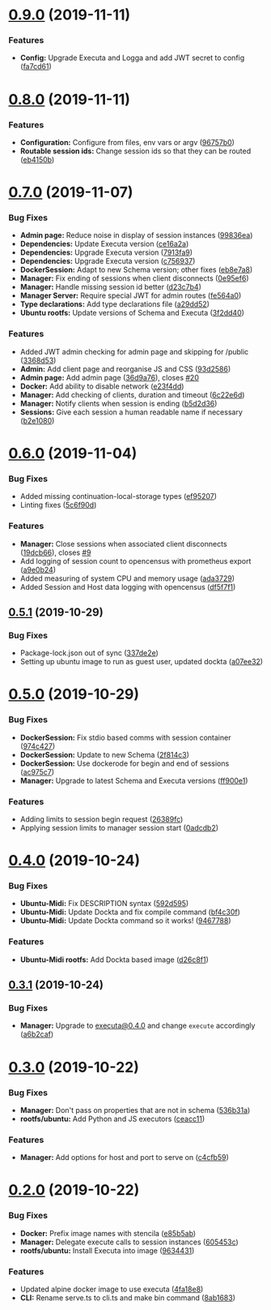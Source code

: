# [0.9.0](https://github.com/stencila/sparkla/compare/v0.8.0...v0.9.0) (2019-11-11)


### Features

* **Config:** Upgrade Executa and Logga and add JWT secret to config ([fa7cd61](https://github.com/stencila/sparkla/commit/fa7cd61d829e9a6d017ce6a24bc0fed3724bcee6))

# [0.8.0](https://github.com/stencila/sparkla/compare/v0.7.0...v0.8.0) (2019-11-11)


### Features

* **Configuration:** Configure from files, env vars or argv ([96757b0](https://github.com/stencila/sparkla/commit/96757b0fc91f4332ffacff782bf399cbbf5fef0c))
* **Routable session ids:** Change session ids so that they can be routed ([eb4150b](https://github.com/stencila/sparkla/commit/eb4150b96fa2ee6b8bfa877552b4a180261af470))

# [0.7.0](https://github.com/stencila/sparkla/compare/v0.6.0...v0.7.0) (2019-11-07)


### Bug Fixes

* **Admin page:** Reduce noise in display of session instances ([99836ea](https://github.com/stencila/sparkla/commit/99836eabc33beabfc96756f206708d7d77e7458b))
* **Dependencies:** Update Executa version ([ce16a2a](https://github.com/stencila/sparkla/commit/ce16a2a3c5a5d324cf9848553b86f68b6bea5d9f))
* **Dependencies:** Upgrade Executa version ([7913fa9](https://github.com/stencila/sparkla/commit/7913fa9e6647c1451ce1684fcac52de197ad315a))
* **Dependencies:** Upgrade Executa version ([c756937](https://github.com/stencila/sparkla/commit/c756937ba8d25fa0c08ac140065a419b4c2459df))
* **DockerSession:** Adapt to new Schema version; other fixes ([eb8e7a8](https://github.com/stencila/sparkla/commit/eb8e7a8e485f51eb656bf7664b1546aad95272f5))
* **Manager:** Fix ending of sessions when client disconnects ([0e95ef6](https://github.com/stencila/sparkla/commit/0e95ef69ade250d499b7ef7064776625ae1a55ad))
* **Manager:** Handle missing session id better ([d23c7b4](https://github.com/stencila/sparkla/commit/d23c7b4bc2bc65d08a28bf75fcd5b50db3b78f52))
* **Manager Server:** Require special JWT for admin routes ([fe564a0](https://github.com/stencila/sparkla/commit/fe564a0003270452c8e1ff2778a326e85a150f8f))
* **Type declarations:** Add type declarations file ([a29dd52](https://github.com/stencila/sparkla/commit/a29dd52af73844d4d9e4d59eb9206a2744d0b988))
* **Ubuntu rootfs:** Update versions of Schema and Executa ([3f2dd40](https://github.com/stencila/sparkla/commit/3f2dd40d708aaabaf062f4ae3738ace914034a41))


### Features

* Added JWT admin checking for admin page and skipping for /public ([3368d53](https://github.com/stencila/sparkla/commit/3368d53ffb45015dac256277adaf2cd3635edfc6))
* **Admin:** Add client page and reorganise JS and CSS ([93d2586](https://github.com/stencila/sparkla/commit/93d25862a9b25821d88acf88dc5013268cc83a47))
* **Admin page:** Add admin page ([36d9a76](https://github.com/stencila/sparkla/commit/36d9a76cb29c430cdd2b44895e8d4d27a2b82d5e)), closes [#20](https://github.com/stencila/sparkla/issues/20)
* **Docker:** Add ability to disable network ([e23f4dd](https://github.com/stencila/sparkla/commit/e23f4dd055b0e4a3b237322b79518dd0a2145b01))
* **Manager:** Add checking of clients, duration and timeout ([6c22e6d](https://github.com/stencila/sparkla/commit/6c22e6d22a3e523ccd0ac2d6aa96f5f4445eb862))
* **Manager:** Notify clients when session is ending ([b5d2d36](https://github.com/stencila/sparkla/commit/b5d2d36d3196657d82d2850ccbf05499d484615b))
* **Sessions:** Give each session a human readable name if necessary ([b2e1080](https://github.com/stencila/sparkla/commit/b2e10805a28d8ca9c278b463939ba293b7a05969))

# [0.6.0](https://github.com/stencila/sparkla/compare/v0.5.1...v0.6.0) (2019-11-04)


### Bug Fixes

* Added missing continuation-local-storage types ([ef95207](https://github.com/stencila/sparkla/commit/ef95207371e53a254f315de5cfa0034c40bdabc6))
* Linting fixes ([5c6f90d](https://github.com/stencila/sparkla/commit/5c6f90d9100cee8e4b2233f7b660d49d27aa8a56))


### Features

* **Manager:** Close sessions when associated client disconnects ([19dcb66](https://github.com/stencila/sparkla/commit/19dcb6625c773c51500250d4673c9b61f9ecb216)), closes [#9](https://github.com/stencila/sparkla/issues/9)
* Add logging of session count to opencensus with prometheus export ([a9e0b24](https://github.com/stencila/sparkla/commit/a9e0b243238c9470fcdf07992ccd375c39e248ac))
* Added measuring of system CPU and memory usage ([ada3729](https://github.com/stencila/sparkla/commit/ada3729fa65a5c4e84b6b00c5a9f4efed30c7f27))
* Added Session and Host data logging with opencensus ([df5f7f1](https://github.com/stencila/sparkla/commit/df5f7f1af6324ba4f3968f3fa2553d7e376fe428))

## [0.5.1](https://github.com/stencila/sparkla/compare/v0.5.0...v0.5.1) (2019-10-29)


### Bug Fixes

* Package-lock.json out of sync ([337de2e](https://github.com/stencila/sparkla/commit/337de2e3441da8c92218c651c818f404c49da915))
* Setting up ubuntu image to run as guest user, updated dockta ([a07ee32](https://github.com/stencila/sparkla/commit/a07ee3202c757862c318144838e045fd75a5b28a))

# [0.5.0](https://github.com/stencila/sparkla/compare/v0.4.0...v0.5.0) (2019-10-29)


### Bug Fixes

* **DockerSession:** Fix stdio based comms with session container ([974c427](https://github.com/stencila/sparkla/commit/974c427c2c2068e7b0c5b53a22fd24f948c3d9d7))
* **DockerSession:** Update to new Schema ([2f814c3](https://github.com/stencila/sparkla/commit/2f814c3c5222ce8ad8e574fb9fc2524c8b4eb7df))
* **DockerSession:** Use dockerode for begin and end of sessions ([ac975c7](https://github.com/stencila/sparkla/commit/ac975c76a7113e7a07e28d004e2a7196fca4cbf3))
* **Manager:** Upgrade to latest Schema and Executa versions ([ff900e1](https://github.com/stencila/sparkla/commit/ff900e19e81431822fa376ed045cfddf03687048))


### Features

* Adding limits to session begin request ([26389fc](https://github.com/stencila/sparkla/commit/26389fca8bef9dd23ac9f824bcd6a0bebaea38cf))
* Applying session limits to manager session start ([0adcdb2](https://github.com/stencila/sparkla/commit/0adcdb288e122e8aba910e5707007c2526a75a68))

# [0.4.0](https://github.com/stencila/sparkla/compare/v0.3.1...v0.4.0) (2019-10-24)


### Bug Fixes

* **Ubuntu-Midi:** Fix DESCRIPTION syntax ([592d595](https://github.com/stencila/sparkla/commit/592d595ab232ef9df085337f308d3a7a7bf6b474))
* **Ubuntu-Midi:** Update Dockta and fix compile command ([bf4c30f](https://github.com/stencila/sparkla/commit/bf4c30ff33397e85209cd3a22e5b20fd5043596b))
* **Ubuntu-Midi:** Update Dockta command so it works! ([9467788](https://github.com/stencila/sparkla/commit/9467788e28605e5141917f24f4c7cfea897c0666))


### Features

* **Ubuntu-Midi rootfs:** Add Dockta based image ([d26c8f1](https://github.com/stencila/sparkla/commit/d26c8f1da9b8316366ef180d2e81f17f331c5a2a))

## [0.3.1](https://github.com/stencila/sparkla/compare/v0.3.0...v0.3.1) (2019-10-24)


### Bug Fixes

* **Manager:** Upgrade to executa@0.4.0 and change `execute` accordingly ([a6b2caf](https://github.com/stencila/sparkla/commit/a6b2caf215265f894816de96049f06b79d26dc6b))

# [0.3.0](https://github.com/stencila/sparkla/compare/v0.2.0...v0.3.0) (2019-10-22)


### Bug Fixes

* **Manager:** Don't pass on properties that are not in schema ([536b31a](https://github.com/stencila/sparkla/commit/536b31aa9451009105b7de3e835d3697eda9151a))
* **rootfs/ubuntu:** Add Python and JS executors ([ceacc11](https://github.com/stencila/sparkla/commit/ceacc11f0321ffa4e871f9118277c388914c6f5c))


### Features

* **Manager:** Add options for host and port to serve on ([c4cfb59](https://github.com/stencila/sparkla/commit/c4cfb592303fee09e6f5df963aa355591d5c7605))

# [0.2.0](https://github.com/stencila/sparkla/compare/v0.1.0...v0.2.0) (2019-10-22)


### Bug Fixes

* **Docker:** Prefix image names with stencila ([e85b5ab](https://github.com/stencila/sparkla/commit/e85b5ab4dc3f62ccfd4f482a786aa1a5f9fef409))
* **Manager:** Delegate execute calls to session instances ([605453c](https://github.com/stencila/sparkla/commit/605453c66d79442ea74a549c1af11c322d788e04))
* **rootfs/ubuntu:** Install Executa into image ([9634431](https://github.com/stencila/sparkla/commit/9634431e0eabc54c59c7ca6ed60a27ad57cb5d9a))


### Features

* Updated alpine docker image to use executa ([4fa18e8](https://github.com/stencila/sparkla/commit/4fa18e81698d94f129f28a64a84508f3ebd1031c))
* **CLI:** Rename serve.ts to cli.ts and make bin command ([8ab1683](https://github.com/stencila/sparkla/commit/8ab168359e2de38b67cac3fdc250b06ab00a4a2e))
